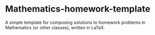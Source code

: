 # Mathematics-homework-template

A simple template for composing solutions to homework problems in Mathematics (or other classes), written in LaTeX.
